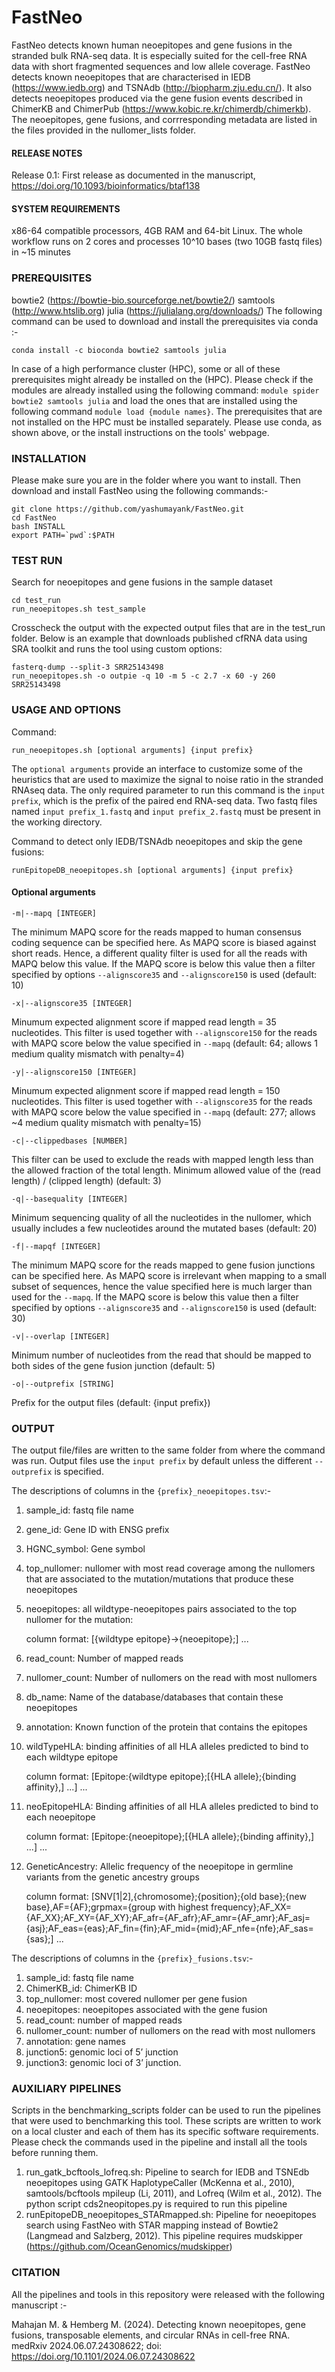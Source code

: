 # FastNeo
FastNeo detects known human neoepitopes and gene fusions in the stranded bulk RNA-seq data. It is especially suited for the cell-free RNA data with short fragmented sequences and low allele coverage. FastNeo detects known neoepitopes that are characterised in IEDB (https://www.iedb.org) and TSNAdb (http://biopharm.zju.edu.cn/). It also detects neoepitopes produced via the gene fusion events described in ChimerKB and ChimerPub (https://www.kobic.re.kr/chimerdb/chimerkb). The neoepitopes, gene fusions, and corrresponding metadata are listed in the files provided in the nullomer_lists folder.

#### RELEASE NOTES 
Release 0.1: First release as documented in the manuscript, https://doi.org/10.1093/bioinformatics/btaf138

#### SYSTEM REQUIREMENTS
x86-64 compatible processors, 4GB RAM and 64-bit Linux. The whole workflow runs on 2 cores and processes 10^10 bases (two 10GB fastq files) in ~15 minutes

### PREREQUISITES

bowtie2 (https://bowtie-bio.sourceforge.net/bowtie2/)
samtools (http://www.htslib.org)
julia (https://julialang.org/downloads/) 
The following command can be used to download and install the prerequisites via conda :-
```
conda install -c bioconda bowtie2 samtools julia
```

In case of a high performance cluster (HPC), some or all of these prerequisites might already be installed on the (HPC). Please check if the modules are already installed using the following command: `module spider bowtie2 samtools julia` and load the ones that are installed using the following command `module load {module names}`. The prerequisites that are not installed on the HPC must be installed separately. Please use conda, as shown above, or the install instructions on the tools' webpage. 

### INSTALLATION

Please make sure you are in the folder where you want to install. Then download and install FastNeo using the following commands:-
```
git clone https://github.com/yashumayank/FastNeo.git
cd FastNeo
bash INSTALL
export PATH=`pwd`:$PATH
```

### TEST RUN 

Search for neoepitopes and gene fusions in the sample dataset
```
cd test_run
run_neoepitopes.sh test_sample
```
Crosscheck the output with the expected output files that are in the test_run folder. 
Below is an example that downloads published cfRNA data using SRA toolkit and runs the tool using custom options:

```
fasterq-dump --split-3 SRR25143498
run_neoepitopes.sh -o outpie -q 10 -m 5 -c 2.7 -x 60 -y 260 SRR25143498
```

### USAGE AND OPTIONS

Command:

`run_neoepitopes.sh [optional arguments] {input prefix}`

The `optional arguments` provide an interface to customize some of the heuristics that are used to maximize the signal to noise ratio in the stranded RNAseq data. The only required parameter to run this command is the `input prefix`, which is the prefix of the paired end RNA-seq data. Two fastq files named `input prefix_1.fastq` and `input prefix_2.fastq` must be present in the working directory.

Command to detect only IEDB/TSNAdb neoepitopes and skip the gene fusions:

`runEpitopeDB_neoepitopes.sh [optional arguments] {input prefix}`

#### Optional arguments

` -m|--mapq [INTEGER] `
 
The minimum MAPQ score for the reads mapped to human consensus coding sequence can be specified here. As MAPQ score is biased against short reads. Hence, a different quality filter is used for all the reads with MAPQ below this value. If the MAPQ score is below this value then a filter specified by options `--alignscore35` and `--alignscore150` is used (default: 10)

` -x|--alignscore35 [INTEGER] `

Minumum expected alignment score if mapped read length = 35 nucleotides. This filter is used together with `--alignscore150` for the reads with MAPQ score below the value specified in `--mapq` (default: 64; allows 1 medium quality mismatch with penalty=4)

` -y|--alignscore150 [INTEGER] `

Minumum expected alignment score if mapped read length = 150 nucleotides. This filter is used together with `--alignscore35` for the reads with MAPQ score below the value specified in `--mapq` (default: 277; allows ~4 medium quality mismatch with penalty=15)

` -c|--clippedbases [NUMBER] `

This filter can be used to exclude the reads with mapped length less than the allowed fraction of the total length. Minimum allowed value of the (read length) / (clipped length) (default: 3)

` -q|--basequality [INTEGER] `

Minimum sequencing quality of all the nucleotides in the nullomer, which usually includes a few nucleotides around the mutated bases (default: 20)

` -f|--mapqf [INTEGER] `

The minimum MAPQ score for the reads mapped to gene fusion junctions can be specified here. As MAPQ score is irrelevant when mapping to a small subset of sequences, hence the value specified here is much larger than used for the `--mapq`. If the MAPQ score is below this value then a filter specified by options `--alignscore35` and `--alignscore150` is used (default: 30)

` -v|--overlap [INTEGER] `

Minimum number of nucleotides from the read that should be mapped to both sides of the gene fusion junction (default: 5)

` -o|--outprefix [STRING] `

Prefix for the output files (default: {input prefix})

### OUTPUT

The output file/files are written to the same folder from where the command was run. Output files use the `input prefix` by default unless the different `--outprefix` is specified.

The descriptions of columns in the `{prefix}_neoepitopes.tsv`:-

1) sample_id: fastq file name
2) gene_id: Gene ID with ENSG prefix
3) HGNC_symbol: Gene symbol
4) top_nullomer: nullomer with most read coverage among the nullomers that are associated to the mutation/mutations that produce these neoepitopes
5) neoepitopes: all wildtype-neoepitopes pairs associated to the top nullomer for the mutation:

   column format:
   [{wildtype epitope}->{neoepitope};] ...
7) read_count: Number of mapped reads 
8) nullomer_count: Number of nullomers on the read with most nullomers
9) db_name: Name of the database/databases that contain these neoepitopes
10) annotation: Known function of the protein that contains the epitopes
11) wildTypeHLA: binding affinities of all HLA alleles predicted to bind to each wildtype epitope

    column format:
    [Epitope:{wildtype epitope};[{HLA allele};{binding affinity},] ...] ... 
13) neoEpitopeHLA: Binding affinities of all HLA alleles predicted to bind to each neoepitope

    column format:
    [Epitope:{neoepitope};[{HLA allele};{binding affinity},] ...] ...
15) GeneticAncestry: Allelic frequency of the neoepitope in germline variants from the genetic ancestry groups

    column format:
    [SNV[1|2],{chromosome};{position};{old base};{new base},AF={AF};grpmax={group with highest frequency};AF_XX={AF_XX};AF_XY={AF_XY};AF_afr={AF_afr};AF_amr={AF_amr};AF_asj={asj};AF_eas={eas};AF_fin={fin};AF_mid={mid};AF_nfe={nfe};AF_sas={sas};] ...


The descriptions of columns in the `{prefix}_fusions.tsv`:-

1) sample_id: fastq file name
2) ChimerKB_id: ChimerKB ID
3) top_nullomer: most covered nullomer per gene fusion
4) neoepitopes: neoepitopes associated with the gene fusion
5) read_count: number of mapped reads
6) nullomer_count: number of nullomers on the read with most nullomers
7) annotation: gene names
8) junction5: genomic loci of 5’ junction
9) junction3: genomic loci of 3’ junction.

### AUXILIARY PIPELINES

Scripts in the benchmarking_scripts folder can be used to run the pipelines that were used to benchmarking this tool. These scripts are written to work on a local cluster and each of them has its specific software requirements. Please check the commands used in the pipeline and install all the tools before running them.

1) run_gatk_bcftools_lofreq.sh: Pipeline to search for IEDB and TSNEdb neoepitopes using GATK HaplotypeCaller (McKenna et al., 2010), samtools/bcftools mpileup (Li, 2011), and Lofreq (Wilm et al., 2012). The python script cds2neopitopes.py is required to run this pipeline
2) runEpitopeDB_neoepitopes_STARmapped.sh: Pipeline for neoepitopes search using FastNeo with STAR mapping instead of Bowtie2 (Langmead and Salzberg, 2012). This pipeline requires mudskipper (https://github.com/OceanGenomics/mudskipper)


### CITATION

All the pipelines and tools in this repository were released with the following manuscript :-

Mahajan M. & Hemberg M. (2024). Detecting known neoepitopes, gene fusions, transposable elements, and circular RNAs in cell-free RNA. medRxiv 2024.06.07.24308622; doi: https://doi.org/10.1101/2024.06.07.24308622
